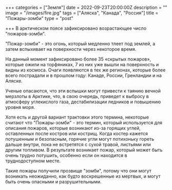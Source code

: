 +++
categories = ["Земля"]
date = 2022-09-23T20:00:00Z
description = ""
image = "/images/fire.jpg"
tags = ["Аляска", "Канада", "Россия"]
title = "Пожары-зомби"
type = "post"

+++
В арктическом поясе зафиксировано возрастающее число "пожаров-зомби".

"Пожар-зомби" - это огонь, который медленно тлеет под землей, а затем вспыхивает на поверхности через некоторое время.

На данный момент зафиксировано более 35 «скрытых пожаров», которые ожили на торфяниках, 7 из них уже вышли на поверхность и видны из космоса. Очаги появляются в тех же регионах, которые более всего пострадали и в прошлом году: Канаде, России, Гренландии и на Аляске.

Ученые опасаются, что эти вспышки могут привести к таянию вечной мерзлоты в Арктике, что, в свою очередь, приведет к выбросу в атмосферу углекислого газа, дестабилизации ледников и повышению уровня моря.  
  
Хотя есть и другой вариант трактовки этого термина, некоторые считают что "Пожары-зомби" - это термин, который используется для описания пожаров, которые возникают из-за горящих углей, оставленных после костров или кострищ. Когда костер кажется потушенным и безопасным, горячие угли могут потихоньку гореть дальше внутри, пока не встретятся с сухой травой, листьями или другим топливом. В результате возникает пожар, который может быть очень трудно потушить, особенно если он находится в труднодоступном месте. 

Такие пожары получили прозвище "зомби", потому что они могут возникать неожиданно, как будто воскрешенные из мертвых, и могут быть очень опасными и разрушительными.